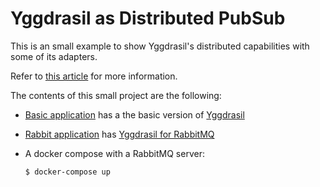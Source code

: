 # Yggdrasil as Distributed PubSub

This is an small example to show Yggdrasil's distributed capabilities with some
of its adapters.

Refer to [this article](https://thebroken.link/yggdrasil-easy-pub-sub-in-elixir/#IV) for more information.

The contents of this small project are the following:

- [Basic application](https://github.com/alexdesousa/alexdesousa.github.io/tree/blog/examples/matrix/basic)
  has a the basic version of [Yggdrasil](https://github.com/gmtprime/yggdrasil)
- [Rabbit application](https://github.com/alexdesousa/alexdesousa.github.io/tree/blog/examples/matrix/rabbit)
  has [Yggdrasil for RabbitMQ](https://github.com/gmtprime/yggdrasil_rabbitmq)
- A docker compose with a RabbitMQ server:

  ```bash
  $ docker-compose up
  ```
